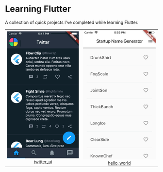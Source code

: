 # Learning Flutter

A collection of quick projects I've completed while learning Flutter.

<table>
    <tr>
        <td align=center><img src="twitter_ui/screenshots/01.gif" /></br><a href="twitter_ui">twitter_ui<a></td>
        <td align=center><img src="hello_world/screenshots/01.gif" /></br><a href="hello_world">hello_world<a></td>
    </tr>
</table>